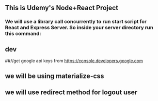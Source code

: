 ## This is Udemy's Node+React Project
### We will use a library call concurrently to run start script for React and Express Server.  So inside your server directory run this command:
## dev  

##//get google api keys from https://console.developers.google.com

## we will be using materialize-css

## we will use redirect method for logout user